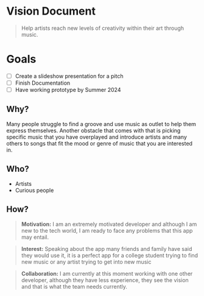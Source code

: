 # Vision Document

> Help artists reach new levels of creativity within their art through music.

# Goals 
- [ ] Create a slideshow presentation for a pitch
- [ ] Finish Documentation
- [ ] Have working prototype by Summer 2024

## Why?
 Many people struggle to find a groove and use music as outlet to help them express themselves. Another obstacle that comes with that is picking specific music that you have overplayed and introduce artists and many others to songs that fit the mood or genre of music that you are interested in.


 ## Who?
* Artists
* Curious people

## How?
>**Motivation:** I am an extremely motivated developer and although I am new to the tech world, I am ready to face any problems that this app may entail.

>**Interest:** Speaking about the app many friends and family have said they would use it, it is a perfect app for a college student trying to find new music or any artist trying to get into new music

>**Collaboration:** I am currently at this moment working with one other developer, although they have less experience, they see the vision and that is what the team needs currently.




